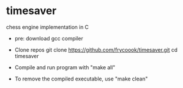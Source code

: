 # timesaver

chess engine implementation in C

* pre: download gcc compiler

- Clone repos
    git clone https://github.com/frycoook/timesaver.git
    cd timesaver

- Compile and run program with "make all"

- To remove the compiled executable, use "make clean"
